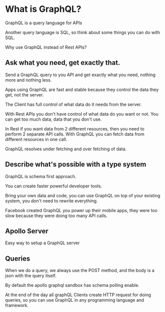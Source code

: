 # What is GraphQL?

GraphQL is a query language for APIs

Another query language is SQL, so think about some things you can do with SQL.

Why use GraphQL instead of Rest APIs?

## Ask what you need, get exactly that.

Send a GraphQL query to you API and get exactly what you need, nothing more and nothing less.

Apps using GraphQL are fast and stable because they control the data they get, not the server.

The Client has full control of what data do it needs from the server.

With Rest APIs you don't have control of what data do you want or not. You can get too much data, data that you don't use.

In Rest if you want data from 2 different resources, then you need to perform 2 separate API calls. With GraphQL you can fetch data from different resources in one call.

GraphQL resolves under fetching and over fetching of data.

## Describe what's possible with a type system

GraphQL is schema first approach.

You can create faster powerful developer tools.

Bring your own data and code, you can use GraphQL on top of your existing system, you don't need to rewrite everything.

Facebook created GraphQL you power up their mobile apps, they were too slow because they were doing too many API calls.

## Apollo Server

Easy way to setup a GraphQL server

## Queries

When we do a query, we always use the POST method, and the body is a json with the query itself.

By default the apollo graphql sandbox has schema polling enable.

At the end of the day all graphQL Clients create HTTP request for doing queries, so you can use GraphQL in any programming language and framework.
